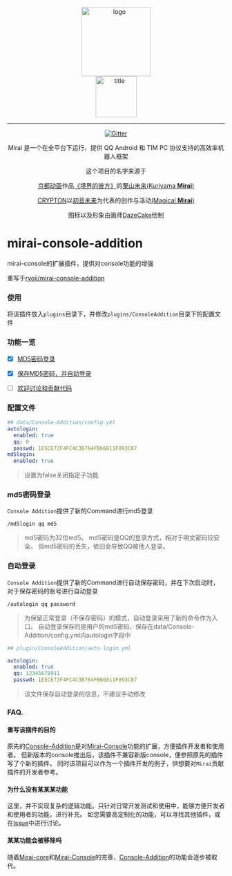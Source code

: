<div align="center">
   <img width="160" src="http://img.mamoe.net/2020/02/16/a759783b42f72.png" alt="logo"></br>

   <img width="95" src="http://img.mamoe.net/2020/02/16/c4aece361224d.png" alt="title">

----

[![Gitter](https://badges.gitter.im/mamoe/mirai.svg)](https://gitter.im/mamoe/mirai?utm_source=badge&utm_medium=badge&utm_campaign=pr-badge)

Mirai 是一个在全平台下运行，提供 QQ Android 和 TIM PC 协议支持的高效率机器人框架

这个项目的名字来源于
     <p><a href = "http://www.kyotoanimation.co.jp/">京都动画</a>作品<a href = "https://zh.moegirl.org/zh-hans/%E5%A2%83%E7%95%8C%E7%9A%84%E5%BD%BC%E6%96%B9">《境界的彼方》</a>的<a href = "https://zh.moegirl.org/zh-hans/%E6%A0%97%E5%B1%B1%E6%9C%AA%E6%9D%A5">栗山未来(Kuriyama <b>Mirai</b>)</a></p>
     <p><a href = "https://www.crypton.co.jp/">CRYPTON</a>以<a href = "https://www.crypton.co.jp/miku_eng">初音未来</a>为代表的创作与活动<a href = "https://magicalmirai.com/2019/index_en.html">(Magical <b>Mirai</b>)</a></p>
图标以及形象由画师<a href = "">DazeCake</a>绘制
</div>

# mirai-console-addition
mirai-console的扩展插件，提供对console功能的增强
<p>重写于<a href = "https://github.com/ryoii/mirai-console-addition/">ryoii/mirai-console-addition</a>

### 使用

将该插件放入`plugins`目录下，并修改`plugins/ConsoleAddition`目录下的配置文件

### 功能一览

+ [x] [MD5密码登录](#md5密码登录)
+ [x] [保存MD5密码，并自动登录](#自动登录)
+ [ ] [欢迎讨论和贡献代码][Issue]



### 配置文件
```yaml
## data/Console-Addition/config.yml
autologin: 
  enabled: true
  qq: 0
  passwd: 1E5CE73F4FC4C3B764FB66811F093C87
md5login: 
  enabled: true

```

> 设置为false关闭指定子功能


### md5密码登录

`Console Addition`提供了新的Command进行md5登录

```
/md5login qq md5
```

> md5密码为32位md5。
> md5密码是QQ的登录方式，相对于明文密码较安全。
> 但md5密码的丢失，依旧会导致QQ被他人登录。

### 自动登录

`Console Addition`提供了新的Command进行自动保存密码，并在下次启动时，对于保存密码的账号进行自动登录

```
/autologin qq password
```

> 为保留正常登录（不保存密码）的模式，自动登录采用了新的命令作为入口。
> 自动登录保存的是用户的md5密码，保存在data/Console-Addition/config.yml内autologin字段中

```yaml
## plugin/ConsoleAddition/auto-login.yml

autologin: 
  enabled: true
  qq: 12345678911
  passwd: 1E5CE73F4FC4C3B764FB66811F093C87

```

> 该文件保存自动登录的信息，不建议手动修改


### FAQ.

#### 重写该插件的目的

原先的[Console-Addition][Console-AdditionOld]是对[Mirai-Console][Mirai-Console]功能的扩展，方便插件开发者和使用者。
但新版本的console推出后，该插件不兼容新版console，便参照原先的插件写了个新的插件。
同时该项目可以作为一个插件开发的例子，供想要对`Mirai`贡献插件的开发者参考。


#### 为什么没有某某某功能

这里，并不实现复杂的逻辑功能。只针对日常开发测试和使用中，能够方便开发者和使用者的功能，进行补充。
如您需要高定制化的功能，可以寻找其他插件，或在[Issue][Issue]中进行讨论。

#### 某某功能会被移除吗

随着[Mirai-core][Mirai-core]和[Mirai-Console][Mirai-Console]的完善，[Console-Addition][Console-Addition]的功能会逐步被取代。



[Console-Addition]: https://github.com/Pai2Chen/mirai-console-addition
[Console-AdditionOld]: https://github.com/ryoii/mirai-console-addition
[Mirai-core]: https://github.com/mamoe/mirai
[Mirai-Console]: https://github.com/mamoe/mirai-console
[Issue]: https://github.com/Pai2Chen/mirai-console-addition/issues

